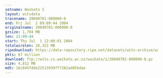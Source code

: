 ```yaml
---
setname: Waikato I
layout: witsdata
tracename: 20040701-000000-0
end: Fri Jul  2 09:09:44 2004
originalname: 20040701-000000-0
gzsize: 1,704 MB
len: 21:09:44
start: Thu Jul  1 12:00:01 2004
totalwirelen: 26,322 MB
ripedownload: https://data-repository.ripe.net/datasets/wits-archive/waikato/1/20040701-000000-0.gz
pkts: 67 million
download: ftp://wits.cs.waikato.ac.nz/waikato/1/20040701-000000-0.gz
size: 4,812 MB
md5: 16c845fdde22513939ff7282ad85bdae
---
```

